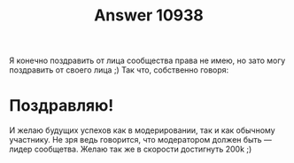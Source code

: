 ﻿---
title: "Answer 10938"
se.owner.user_id: 337540
se.owner.display_name: "Victor VosMottor"
se.owner.link: "https://ru.meta.stackoverflow.com/users/337540/victor-vosmottor"
se.answer_id: 10938
se.question_id: 10924
se.post_type: answer
se.is_accepted: False
---
<p>Я конечно поздравить от лица сообщества права не имею, но зато могу поздравить от своего лица ;) Так что, собственно говоря:</p>
<h1>Поздравляю!</h1>
<p>И желаю будущих успехов как в модерировании, так и как обычному участнику. Не зря ведь говорится, что модератором должен быть — лидер сообщетва. Желаю так же в скорости достигнуть 200k ;)</p>
